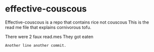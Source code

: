 # effective-couscous

Effective-couscous is a repo that contains rice not couscous
This is the read me file that explains cornivorous tofu.

There were 2 faux read.mes
They got eaten
<div>  <div/>

    Another line another commit.
    
